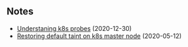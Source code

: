## Notes

- [Understaning k8s probes](http://ostretsov.ru/notes/k8s/understading-probes) (2020-12-30)
- [Restoring default taint on k8s master node](http://ostretsov.ru/notes/k8s/taint-on-master-node) (2020-05-12)
